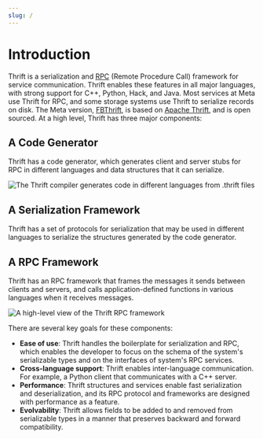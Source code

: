 ```yaml
---
slug: /
---
```


# Introduction

Thrift is a serialization and [RPC](https://en.wikipedia.org/wiki/Remote_procedure_call)
(Remote Procedure Call) framework for service communication. Thrift enables
these features in all major languages, with strong support for C++, Python, Hack,
 and Java. Most services at Meta use Thrift for RPC, and some
storage systems use Thrift to serialize records on disk.
The Meta version, [FBThrift](https://github.com/facebook/fbthrift), is based on
[Apache Thrift](https://thrift.apache.org/), and is open sourced. At a high level, Thrift has three major components:

## A Code Generator

Thrift has a code generator, which generates client and server stubs for RPC in different languages and data structures that it can serialize.

<!--
  Diagram source: assets/codegen.vsdx (Visio file format, created and exported from LucidChart).
  To edit, import assets/codegen.vsdx into LucidChart and ensure you update source control
  with the export of the updated version.
  -->
![The Thrift compiler generates code in different languages from `.thrift` files](codegen.svg)

## A Serialization Framework

Thrift has a set of protocols for serialization that may be used in different
languages to serialize the structures generated by the code generator.

## A RPC Framework

Thrift has an RPC framework that frames the messages it sends between clients and servers, and calls application-defined functions in various languages when it receives messages.

<!--
  Diagram source: assets/rpc.vsdx (Visio file format, created and exported from LucidChart).
  To edit, import assets/rpc.vsdx into LucidChart and ensure you update source control
  with the export of the updated version.
  -->
![A high-level view of the Thrift RPC framework](rpc.svg)

There are several key goals for these components:

* **Ease of use**: Thrift handles the boilerplate for serialization and
  RPC, which enables the developer to focus on the schema of the system's
  serializable types and on the interfaces of system's RPC services.
* **Cross-language support**: Thrift enables inter-language communication. For example, a Python client that communicates with a C++
  server.
* **Performance**: Thrift structures and services enable fast serialization and
  deserialization, and its RPC protocol and frameworks are designed with
  performance as a feature.
* **Evolvability**: Thrift allows fields to be added to and removed
  from serializable types in a manner that preserves backward and forward
  compatibility.
